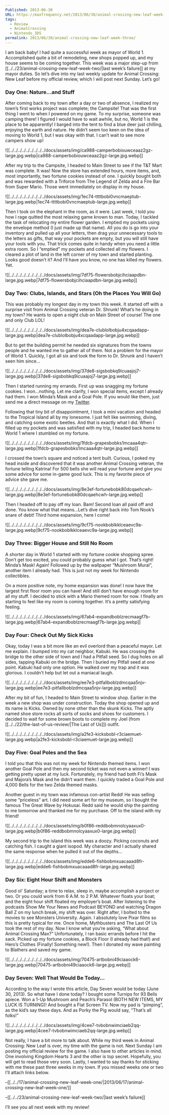 ```yaml
---
Published: 2013-06-30
URL: https://maxfrequency.net/2013/06/30/animal-crossing-new-leaf-week-three/
tags:
  - Review
  - AnimalCrossing
  - Nintendo_3DS
permalink: 2013/06/30/animal-crossing-new-leaf-week-three/
---
```

I am back baby! I had quite a successful week as mayor of World 1. Accomplished quite a bit of remodeling, new shops popped up, and my house seems to be coming together. This week was a major step-up from [[../../23/animal-crossing-new-leaf-week-two/|last week’s failure]] at my mayor duties. So let’s dive into my last weekly update for Animal Crossing: New Leaf before my official review, which I will post next Sunday. Let’s go!

### Day One: Nature…and Stuff

After coming back to my town after a day or two of absence, I realized my town’s first works project was complete; the Campsite! That was the first thing I went to when I powered on my game. To my surprise, someone was camping there! I figured I would have to wait awhile, but no, World 1 is the place to be apparently! I barged into the tent to find a blue deer just chilling, enjoying the earth and nature. He didn’t seem too keen on the idea of moving to World 1, but I was okay with that. I can’t wait to see more campers show up!

![[../../../../../../../../../docs/assets/img/ca988-camperbobiouwceaaz2gz-large.jpg.webp|ca988-camperbobiouwceaaz2gz-large.jpg.webp]]

After my trip to the Campsite, I headed to Main Street to see if the T&T Mart was complete. It was! Now the store has extended hours, more items, and, most importantly, two fortune cookies instead of one. I quickly bought both and was rewarded with a Triforce from The Legend of Zelda and a Fire Bar from Super Mario. Those went immediately on display in my house.

![[../../../../../../../../../docs/assets/img/1ec74-ttttbobi0vncmaeptub-large.jpg.webp|1ec74-ttttbobi0vncmaeptub-large.jpg.webp]]

Then I took on the elephant in the room, as it were. Last week, I told you how I rage quitted the most relaxing game known to man. Today, I tackled the task of relocating my entire flower garden. I emptied my pockets using the envelope method (I just made up that name). All you do is go into your inventory and pulled up all your letters, then drag your unnecessary tools to the letters as gifts, that way your pockets are empty, but you will still have your tools with you. That trick comes quite in handy when you need a little extra room. So I “emptied” my pockets and collected all my flowers. I cleared a plot of land in the left corner of my town and started planting. Looks good doesn’t it? And I’ll have you know, no one has killed my flowers. Yet.

![[../../../../../../../../../docs/assets/img/7df75-flowersbobjcihciaapdbn-large.jpg.webp|7df75-flowersbobjcihciaapdbn-large.jpg.webp]]

### Day Two: Clubs, Islands, and Stars (Oh the Places You Will Go)

This was probably my longest day in my town this week. It started off with a surprise visit from Animal Crossing veteran Dr. Shrunk! What’s he doing in my town? He wants to open a night club on Main Street of course! The one and only Club LOL!

![[../../../../../../../../../docs/assets/img/dea7e-clublolbobju4xcqaadapp-large.jpg.webp|dea7e-clublolbobju4xcqaadapp-large.jpg.webp]]

But to get the building permit he needed six signatures from the towns people and he wanted me to gather all of them. Not a problem for the mayor of World 1. Quickly, I got all six and took the form to Dr. Shrunk and I haven’t seen him since…

![[../../../../../../../../../docs/assets/img/37de8-sigsbobkq9icuaajoj7-large.jpg.webp|37de8-sigsbobkq9icuaajoj7-large.jpg.webp]]

Then I started running my errands. First up was snagging my fortune cookies. I won…nothing. Let me clarify, I won special items, except I already had them. I won Minda’s Mask and a Goal Pole. If you would like them, just send me a direct message on my [Twitter](https://twitter.com/GoLeftGaming).

Following that tiny bit of disappointment, I took a mini vacation and headed to the Tropical Island all by my lonesome. I just felt like swimming, diving, and catching some exotic beetles. And that is exactly what I did. When I filled up my pockets and was satisfied with my trip, I headed back home to World 1 where I stumbled on my fortune.

![[../../../../../../../../../docs/assets/img/1fdcb-grapesbobks1mcaaa4qtr-large.jpg.webp|1fdcb-grapesbobks1mcaaa4qtr-large.jpg.webp]]

I crossed the town’s square and noticed a tent built. Curious, I poked my head inside and discovered that it was another Animal Crossing veteran, the fortune telling Katrina! For 500 bells she will read your fortune and give you some advice for some in-game good luck. This is my favorite piece of advice she gave me.

![[../../../../../../../../../docs/assets/img/8e3ef-fortunebobk80dcqaehcwh-large.jpg.webp|8e3ef-fortunebobk80dcqaehcwh-large.jpg.webp]]

Then I headed off to pay off my loan. Bam! Second loan all paid off and done. You know what that means…Let’s dive right back into Tom Nook’s snare of debt! Third home expansion, here I come!

![[../../../../../../../../../docs/assets/img/9cf75-nookboblkklceaevc9a-large.jpg.webp|9cf75-nookboblkklceaevc9a-large.jpg.webp]]

### Day Three: Bigger House and Still No Room

A shorter day in World 1 started with my fortune cookie shopping spree. Don’t get too excited, you could probably guess what I got. That’s right! Minda’s Mask! Again! Followed up by the wallpaper “Mushroom Mural”, another item I already had. This is just not my week for Nintendo collectibles.

On a more positive note, my home expansion was done! I now have the largest first floor room you can have! And still don’t have enough room for all my stuff. I decided to stick with a Mario themed room for now. I finally am starting to feel like my room is coming together. It’s a pretty satisfying feeling.

![[../../../../../../../../../docs/assets/img/67ab4-expandboblzrecmaagf7b-large.jpg.webp|67ab4-expandboblzrecmaagf7b-large.jpg.webp]]

### Day Four: Check Out My Sick Kicks

Okay, today I was a bit more like an evil overlord than a peaceful mayor. Let me explain. I bumped into my cat neighbor, Kabuki. He was crossing the bridge to the other side of town and I had a Pitfall seed. So I dug holes on all sides, tapping Kabuki on the bridge. Then I buried my Pitfall seed at one point. Kabuki had only one option. He walked over my trap and it was glorious. I couldn’t help but let out a maniacal laugh.

![[../../../../../../../../../docs/assets/img/ee7e3-pitfallboblzdmcqaa5njv-large.jpg.webp|ee7e3-pitfallboblzdmcqaa5njv-large.jpg.webp]]

After my bit of fun, I headed to Main Street to window shop. Earlier in the week a new shop was under construction. Today the shop opened up and its name is Kicks. Owned by none other than the skunk Kicks. The aptly named shoe store rocks all sorts of socks and shoes for customers. I decided to wait for some brown boots to complete my Joel (from [[../../22/the-last-of-us-review/|The Last of Us]]) outfit.

![[../../../../../../../../../docs/assets/img/a2fe3-kicksbobl-r3ciaemuet-large.jpg.webp|a2fe3-kicksbobl-r3ciaemuet-large.jpg.webp]]

### Day Five: Goal Poles and the Sea

I told you that this was not my week for Nintendo themed items. I won another Goal Pole and then my second ticket was not even a winner! I was getting pretty upset at my luck. Fortunately, my friend had both Fi’s Mask and Majora’s Mask and he didn’t want them. I quickly traded a Goal Pole and 4,000 Bells for the two Zelda themed masks.

Another guest in my town was infamous con-artist Redd! He was selling some “priceless” art. I did need some art for my museum, so I bought the famous The Great Wave by Hokusai. Redd said he would ship the painting to me tomorrow and thanked me for my purchase. Off to the island with my friend!

![[../../../../../../../../../docs/assets/img/b0f86-reddbobmnolcyaaxux0-large.jpg.webp|b0f86-reddbobmnolcyaaxux0-large.jpg.webp]]

My second trip to the island this week was a doozy. Picking coconuts and catching fish. I caught a giant isopod. My character and I actually shared the same response when he pulled it out of the depths…

![[../../../../../../../../../docs/assets/img/edde6-fishbobmxuacaaad8fr-large.jpg.webp|edde6-fishbobmxuacaaad8fr-large.jpg.webp]]

### Day Six: Eight Hour Shift and Monsters

Good ol’ Saturday; a time to relax, sleep in, maybe accomplish a project or two. Or you could work from 6 A.M. to 2 P.M. Whatever floats your boat; and the eight hour shift floated my employer’s boat. After listening to the podcasts Show Me Your News and Podcast BEYOND and watching Dragon Ball Z on my lunch break, my shift was over. Right after, I bolted to the movies to see Monsters University. Again. I absolutely love Pixar films so this is pretty typical for me. Once home, Mythbusters and The Last Of Us took the rest of my day. Now I know what you’re asking, “What about Animal Crossing Max?” Unfortunately, I ran basic errands before I hit the sack. Picked up my fortune cookies, a Block Floor (I already had that!) and Hero’s Clothes (Finally! Something new!). Then I donated my wave painting to Blathers and saved my game.

![[../../../../../../../../../docs/assets/img/70475-artbobni49ciaaock6-large.jpg.webp|70475-artbobni49ciaaock6-large.jpg.webp]]

### Day Seven: Well That Would Be Today…

According to the way I wrote this article, Day Seven would be today (June 30, 2013). So what have I done today? I bought some Turnips for 93 Bells apiece. Won a 1-Up Mushroom and Peach’s Parasol (BOTH NEW ITEMS, MY LUCK IS TURNING)! And bought a Flat Screen TV. Now my pad is “pimping”, as the kid’s say these days. And as Porky the Pig would say, “That’s all folks!”

![[../../../../../../../../../docs/assets/img/4cee7-tvbobnwimciaeb2qq-large.jpg.webp|4cee7-tvbobnwimciaeb2qq-large.jpg.webp]]

Not really, I have a bit more to talk about. While my third week in Animal Crossing: New Leaf is over, my time with the game is not. Next Sunday I am posting my official review for the game. I also have to other articles in mind. One involving Kingdom Hearts 3 and the other is top secret. Hopefully, you will get to read those very soon. Lastly, I wanted to say thanks for sticking with me these past three weeks in my town. If you missed weeks one or two I’ll attach links below.

–[[../../17/animal-crossing-new-leaf-week-one/|2013/06/17/animal-crossing-new-leaf-week-one/]]

–[[../../23/animal-crossing-new-leaf-week-two/|last week’s failure]]

I’ll see you all next week with my review!